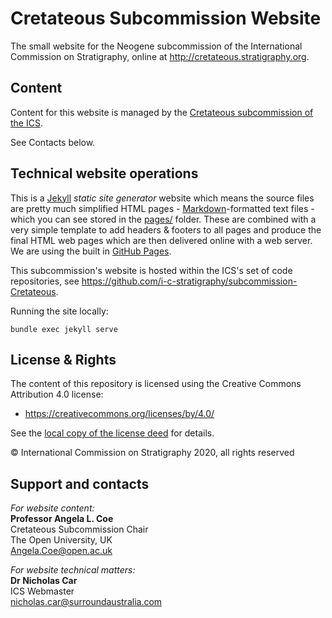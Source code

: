 # Cretateous Subcommission Website
The small website for the Neogene subcommission of the International Commission on Stratigraphy, online at <http://cretateous.stratigraphy.org>.


## Content
Content for this website is managed by the [Cretateous subcommission of the ICS](https://stratigraphy.org/subcommissions#Cretateous).

See Contacts below.


## Technical website operations
This is a [Jekyll](https://jekyllrb.com/) *static site generator* website which means the source files are pretty much simplified HTML pages - [Markdown](https://github.com/adam-p/markdown-here/wiki/Markdown-Cheatsheet)-formatted text files - which you can see stored in the [pages/](pages/) folder. These are combined with a very simple template to add headers & footers to all pages and produce the final HTML web pages which are then delivered online with a web server. We are using the built in [GitHub Pages](https://pages.github.com/).

This subcommission's website is hosted within the ICS's set of code repositories, see <https://github.com/i-c-stratigraphy/subcommission-Cretateous>.

Running the site locally:

`bundle exec jekyll serve`


## License & Rights
The content of this repository is licensed using the Creative Commons Attribution 4.0 license:

* <https://creativecommons.org/licenses/by/4.0/>

See the [local copy of the license deed](LICENSE) for details.

&copy; International Commission on Stratigraphy 2020, all rights reserved


## Support and contacts
*For website content:*  
**Professor Angela L. Coe**  
Cretateous Subcommission Chair  
The Open University, UK  
<Angela.Coe@open.ac.uk>  


*For website technical matters:*  
**Dr Nicholas Car**  
ICS Webmaster  
<nicholas.car@surroundaustralia.com>  
